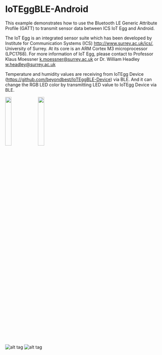 # IoTEggBLE-Android

This example demonstrates how to use the Bluetooth LE Generic Attribute Profile (GATT) to transmit sensor data between ICS IoT Egg and Android. 

The IoT Egg is an integrated sensor suite which has been developed by Institute for Communication Systems (ICS) http://www.surrey.ac.uk/ics/, University of Surrey. At its core is an ARM Cortex M3 microprocessor (LPC1768). For more information of IoT Egg, please contact to Professor Klaus Moessner <k.moessner@surrey.ac.uk> or Dr. William Headley <w.headley@surrey.ac.uk>

Temperature and humidity values are receiving from IoTEgg Device (https://github.com/beyondbest/IoTEggBLE-Device) via BLE. And it can change the RGB LED color by transmitting LED value to IoTEgg Device via BLE.

<p><img src="http://131.227.92.232/iotegg/image/ioteggble_android_scan.png" width="20%" height="20%">
<img src="http://131.227.92.232/iotegg/image/ioteggble_android_main.png" width="20%" height="20%">
</p>

![alt tag](http://131.227.92.232/iotegg/image/ioteggble_android_scan.png)
![alt tag](http://131.227.92.232/iotegg/image/ioteggble_android_main.png)

